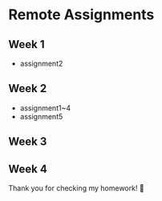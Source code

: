 <h1>Remote Assignments</h1>

<h2>Week 1</h2>
<ul>
  <li><a src="https://kev1n1in.github.io/remote-assignments/week-1/index.html">assignment2</a></li>
</ul>
<h2>Week 2</h2>
<ul>
  <li><a src="https://kev1n1in.github.io/remote-assignments/week-2/index.html">assignment1~4</a></li>
  <li><a src="https://github.com/kev1n1in/remote-assignments/blob/master/week-2/Algorithm.js">assignment5</a></li>
</ul>

<h2>Week 3</h2>

<h2>Week 4</h2>

Thank you for checking my homework! 🙏
